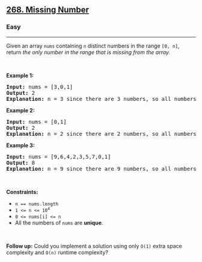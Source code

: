 <h2>
  <a href="https://leetcode.com/problems/missing-number/">268. Missing Number</a>
</h2>
<h3>Easy</h3>
<hr />
<div>
  <p>
    Given an array <code>nums</code> containing <code>n</code> distinct numbers
    in the range <code>[0, n]</code>, return
    <em>the only number in the range that is missing from the array.</em>
  </p>

  <p>&nbsp;</p>
  <p><strong class="example">Example 1:</strong></p>

  <pre><strong>Input:</strong> nums = [3,0,1]
<strong>Output:</strong> 2
<strong>Explanation:</strong> n = 3 since there are 3 numbers, so all numbers are in the range [0,3]. 2 is the missing number in the range since it does not appear in nums.
</pre>

  <p><strong class="example">Example 2:</strong></p>

  <pre><strong>Input:</strong> nums = [0,1]
<strong>Output:</strong> 2
<strong>Explanation:</strong> n = 2 since there are 2 numbers, so all numbers are in the range [0,2]. 2 is the missing number in the range since it does not appear in nums.
</pre>

  <p><strong class="example">Example 3:</strong></p>

  <pre><strong>Input:</strong> nums = [9,6,4,2,3,5,7,0,1]
<strong>Output:</strong> 8
<strong>Explanation:</strong> n = 9 since there are 9 numbers, so all numbers are in the range [0,9]. 8 is the missing number in the range since it does not appear in nums.
</pre>

  <p>&nbsp;</p>
  <p><strong>Constraints:</strong></p>

  <ul>
    <li><code>n == nums.length</code></li>
    <li>
      <code>1 &lt;= n &lt;= 10<sup>4</sup></code>
    </li>
    <li><code>0 &lt;= nums[i] &lt;= n</code></li>
    <li>All the numbers of <code>nums</code> are <strong>unique</strong>.</li>
  </ul>

  <p>&nbsp;</p>
  <p>
    <strong>Follow up:</strong> Could you implement a solution using only
    <code>O(1)</code> extra space complexity and <code>O(n)</code> runtime
    complexity?
  </p>
</div>
